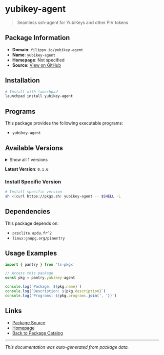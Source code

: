 # yubikey-agent

> Seamless ssh-agent for YubiKeys and other PIV tokens

## Package Information

- **Domain**: `filippo.io/yubikey-agent`
- **Name**: `yubikey-agent`
- **Homepage**: Not specified
- **Source**: [View on GitHub](https://github.com/pkgxdev/pantry/tree/main/projects/filippo.io/yubikey-agent/package.yml)

## Installation

```bash
# Install with launchpad
launchpad install yubikey-agent
```

## Programs

This package provides the following executable programs:

- `yubikey-agent`

## Available Versions

<details>
<summary>Show all 1 versions</summary>

- `0.1.6`

</details>

**Latest Version**: `0.1.6`

### Install Specific Version

```bash
# Install specific version
sh <(curl https://pkgx.sh) yubikey-agent -- $SHELL -i
```

## Dependencies

This package depends on:

- `pcsclite.apdu.fr^2`
- `linux:gnupg.org/pinentry`

## Usage Examples

```typescript
import { pantry } from 'ts-pkgx'

// Access this package
const pkg = pantry.yubikey-agent

console.log(`Package: ${pkg.name}`)
console.log(`Description: ${pkg.description}`)
console.log(`Programs: ${pkg.programs.join(', ')}`)
```

## Links

- [Package Source](https://github.com/pkgxdev/pantry/tree/main/projects/filippo.io/yubikey-agent/package.yml)
- [Homepage](#)
- [Back to Package Catalog](../../../package-catalog.md)

---

*This documentation was auto-generated from package data.*
